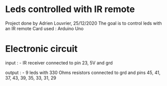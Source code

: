 # Leds controlled with IR remote

Project done by Adrien Louvrier, 25/12/2020
The goal is to control leds with an 	 IR remote
Card used : Arduino Uno

# Electronic circuit
input : 
	- IR receiver connected to pin 23, 5V and grd
	
output : 
	- 9 leds with 330 Ohms resistors connected to grd and pins 45, 41, 37, 43, 39, 35, 33, 31, 29